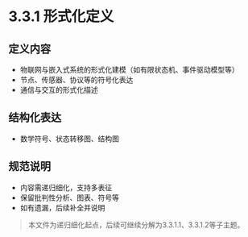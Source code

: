 # 3.3.1 形式化定义

## 定义内容

- 物联网与嵌入式系统的形式化建模（如有限状态机、事件驱动模型等）
- 节点、传感器、协议等的符号化表达
- 通信与交互的形式化描述

## 结构化表达

- 数学符号、状态转移图、结构图

## 规范说明

- 内容需递归细化，支持多表征
- 保留批判性分析、图表、符号等
- 如有遗漏，后续补全并说明

> 本文件为递归细化起点，后续可继续分解为3.3.1.1、3.3.1.2等子主题。
